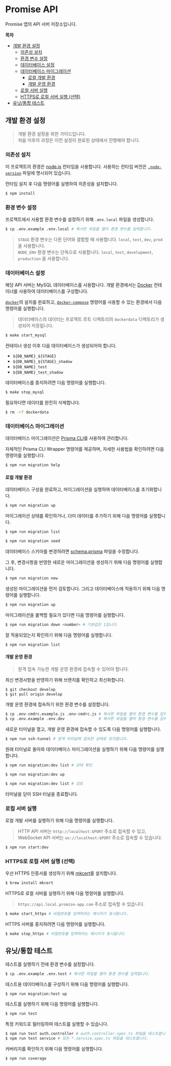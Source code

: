 # Promise API <!-- omit in toc -->

Promise 앱의 API 서버 저장소입니다.

**목차**

- [개발 환경 설정](#개발-환경-설정)
  - [의존성 설치](#의존성-설치)
  - [환경 변수 설정](#환경-변수-설정)
  - [데이터베이스 설정](#데이터베이스-설정)
  - [데이터베이스 마이그레이션](#데이터베이스-마이그레이션)
    - [로컬 개발 환경](#로컬-개발-환경)
    - [개발 운영 환경](#개발-운영-환경)
  - [로컬 서버 실행](#로컬-서버-실행)
  - [HTTPS로 로컬 서버 실행 (선택)](#https로-로컬-서버-실행-선택)
- [유닛/통합 테스트](#유닛통합-테스트)

## 개발 환경 설정

>개발 환경 설정을 위한 가이드입니다.  \
>처음 이후의 과정은 이전 설정이 완료된 상태에서 진행해야 합니다.

### 의존성 설치

이 프로젝트의 환경은 [node.js](https://nodejs.org) 런타임을 사용합니다. 사용하는 런타임 버전은 [`.node-version`](./.node-version) 파일에 명시되어 있습니다.

런타임 설치 후 다음 명령어를 실행하여 의존성을 설치합니다.

```bash
$ npm install
```

### 환경 변수 설정

프로젝트에서 사용할 환경 변수를 설정하기 위해 `.env.local` 파일을 생성합니다.

```bash
$ cp .env.example .env.local # 복사한 파일을 열어 환경 변수를 입력합니다.
```

>`STAGE` 환경 변수는 다른 단어와 결합할 때 사용합니다. `local`, `test`, `dev`, `prod` 을 사용합니다. \
>`NODE_ENV` 환경 변수는 단독으로 사용합니다. `local`, `test`, `development`, `production` 을 사용합니다.

### 데이터베이스 설정

해당 API 서버는 MySQL 데이터베이스를 사용합니다. 개발 환경에서는 [Docker](https://www.docker.com/) 컨테이너를 사용하여 데이터베이스를 구성합니다.

[`docker`](https://www.docker.com/)의 설치를 완료하고, [`docker-compose`](./docker-compose.yml) 명령어를 사용할 수 있는 환경에서 다음 명령어를 실행합니다.

>데이터베이스의 데이터는 프로젝트 루트 디렉토리의 `dockerdata` 디렉토리가 생성되어 저장됩니다.

```bash
$ make start_mysql
```

컨테이너 생성 이후 다음 데이터베이스가 생성되어야 합니다.

- `${DB_NAME}_${STAGE}`
- `${DB_NAME}_${STAGE}_shadow`
- `${DB_NAME}_test`
- `${DB_NAME}_test_shadow`

데이터베이스를 중지하려면 다음 명령어를 실행합니다.

```bash
$ make stop_mysql
```

필요하다면 데이터를 완전히 삭제합니다.

```bash
$ rm -rf dockerdata
```

### 데이터베이스 마이그레이션

데이터베이스 마이그레이션은 [Prisma CLI](https://www.prisma.io/)를 사용하여 관리합니다.

자체적인 Prisma CLI Wrapper 명령어를 제공하며, 자세한 사용법을 확인하려면 다음 명령어를 실행합니다.

```bash
$ npm run migration help
```

#### 로컬 개발 환경

데이터베이스 구성을 완료하고, 마이그레이션을 실행하여 데이터베이스를 초기화합니다.

```bash
$ npm run migration up
```

마이그레이션 상태를 확인하거나, 더미 데이터를 추가하기 위해 다음 명령어를 실행합니다.

```bash
$ npm run migration list

$ npm run migration seed
```

데이터베이스 스키마를 변경하려면 [schema.prisma](./prisma/schema.prisma) 파일을 수정합니다.

그 후, 변경사항을 반영한 새로운 마이그레이션을 생성하기 위해 다음 명령어를 실행합니다.

```bash
$ npm run migration new
```

생성된 마이그레이션을 먼저 검토합니다. 그리고 데이터베이스에 적용하기 위해 다음 명령어를 실행합니다.

```bash
$ npm run migration up
```

마이그레이션을 롤백할 필요가 있다면 다음 명령어를 실행합니다.

```bash
$ npm run migration down <number> # 기본값은 1입니다.
```

잘 적용되었는지 확인하기 위해 다음 명령어를 실행합니다.

```bash
$ npm run migration list
```

#### 개발 운영 환경

>원격 접속 가능한 개발 운영 환경에 접속할 수 있어야 합니다.

최신 변경사항을 반영하기 위해 브랜치를 확인하고 최신화합니다.

```bash
$ git checkout develop
$ git pull origin develop
```

개발 운영 환경에 접속하기 위한 환경 변수를 설정합니다.

```bash
$ cp .env-cmdrc.example.js .env-cmdrc.js # 복사한 파일을 열어 환경 변수를 입력합니다.
$ cp .env.example .env.dev               # 복사한 파일을 열어 환경 변수를 입력합니다.
```

새로운 터미널을 열고, 개발 운영 환경에 접속할 수 있도록 다음 명령어를 실행합니다.

```bash
$ npm run ssh-tunnel # 원격 터미널에 접속한 상태로 유지합니다.
```

원래 터미널로 돌아와 데이터베이스 마이그레이션을 실행하기 위해 다음 명령어를 실행합니다.

```bash
$ npm run migration:dev list # 상태 확인

$ npm run migration:dev up

$ npm run migration:dev list # 검토
```

터미널을 닫아 SSH 터널을 종료합니다.

### 로컬 서버 실행

로컬 개발 서버를 실행하기 위해 다음 명령어를 실행합니다.

>HTTP API 서버는 `http://localhost:$PORT` 주소로 접속할 수 있고,  
>WebSocket API 서버는 `ws://localhost:$PORT` 주소로 접속할 수 있습니다.

```bash
$ npm run start:dev
```

### HTTPS로 로컬 서버 실행 (선택)

우선 HTTPS 인증서를 생성하기 위해 [mkcert](https://github.com/FiloSottile/mkcert)를 설치합니다.

```bash
$ brew install mkcert
```

HTTPS로 로컬 서버를 실행하기 위해 다음 명령어를 실행합니다.

>`https://api.local.promise-app.com` 주소로 접속할 수 있습니다.

```bash
$ make start_https # 비밀번호를 입력하라는 메시지가 표시됩니다.
```

HTTPS 서버를 중지하려면 다음 명령어를 실행합니다.

```bash
$ make stop_https # 비밀번호를 입력하라는 메시지가 표시됩니다.
```

## 유닛/통합 테스트

테스트를 실행하기 전에 환경 변수를 설정합니다.

```bash
$ cp .env.example .env.test # 복사한 파일을 열어 환경 변수를 입력합니다.
```

테스트용 데이터베이스를 구성하기 위해 다음 명령어를 실행합니다.

```bash
$ npm run migration:test up
```

테스트를 실행하기 위해 다음 명령어를 실행합니다.

```bash
$ npm run test
```

특정 키워드로 필터링하여 테스트를 실행할 수 있습니다.

```bash
$ npm run test auth.controller # auth.controller.spec.ts 파일을 테스트합니다.
$ npm run test service # 모든 *.service.spec.ts 파일을 테스트합니다.
```

커버리지를 확인하기 위해 다음 명령어를 실행합니다.

```bash
$ npm run coverage
```
